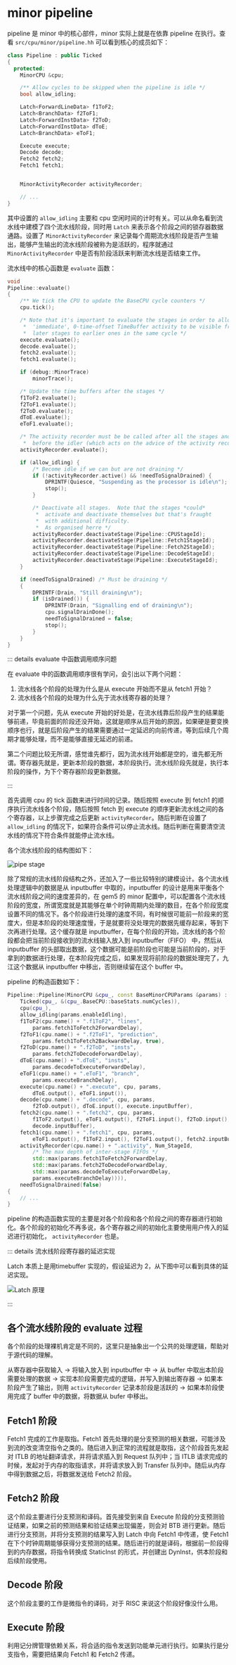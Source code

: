 # minor pipeline

pipeline 是 minor 中的核心部件，minor 实际上就是在依靠 pipeline 在执行。查看 `src/cpu/minor/pipeline.hh` 可以看到核心的成员如下：

```cpp
class Pipeline : public Ticked
{
  protected:
    MinorCPU &cpu;

    /** Allow cycles to be skipped when the pipeline is idle */
    bool allow_idling;

    Latch<ForwardLineData> f1ToF2;
    Latch<BranchData> f2ToF1;
    Latch<ForwardInstData> f2ToD;
    Latch<ForwardInstData> dToE;
    Latch<BranchData> eToF1;

    Execute execute;
    Decode decode;
    Fetch2 fetch2;
    Fetch1 fetch1;


    MinorActivityRecorder activityRecorder;

    // ...
}
```

其中设置的 `allow_idling` 主要和 cpu 空闲时间的计时有关。可以从命名看到流水线中建模了四个流水线阶段，同时用 `Latch` 来表示各个阶段之间的锁存器数据通路。设置了 `MinorActivityRecorder` 来记录每个周期流水线阶段是否产生输出，能够产生输出的流水线阶段被称为是活跃的，程序就通过 `MinorActivityRecorder` 中是否有阶段活跃来判断流水线是否结束工作。

流水线中的核心函数是 `evaluate` 函数：

```cpp
void
Pipeline::evaluate()
{
    /** We tick the CPU to update the BaseCPU cycle counters */
    cpu.tick();

    /* Note that it's important to evaluate the stages in order to allow
     *  'immediate', 0-time-offset TimeBuffer activity to be visible from
     *  later stages to earlier ones in the same cycle */
    execute.evaluate();
    decode.evaluate();
    fetch2.evaluate();
    fetch1.evaluate();

    if (debug::MinorTrace)
        minorTrace();

    /* Update the time buffers after the stages */
    f1ToF2.evaluate();
    f2ToF1.evaluate();
    f2ToD.evaluate();
    dToE.evaluate();
    eToF1.evaluate();

    /* The activity recorder must be be called after all the stages and
     *  before the idler (which acts on the advice of the activity recorder */
    activityRecorder.evaluate();

    if (allow_idling) {
        /* Become idle if we can but are not draining */
        if (!activityRecorder.active() && !needToSignalDrained) {
            DPRINTF(Quiesce, "Suspending as the processor is idle\n");
            stop();
        }

        /* Deactivate all stages.  Note that the stages *could*
         *  activate and deactivate themselves but that's fraught
         *  with additional difficulty.
         *  As organised herre */
        activityRecorder.deactivateStage(Pipeline::CPUStageId);
        activityRecorder.deactivateStage(Pipeline::Fetch1StageId);
        activityRecorder.deactivateStage(Pipeline::Fetch2StageId);
        activityRecorder.deactivateStage(Pipeline::DecodeStageId);
        activityRecorder.deactivateStage(Pipeline::ExecuteStageId);
    }

    if (needToSignalDrained) /* Must be draining */
    {
        DPRINTF(Drain, "Still draining\n");
        if (isDrained()) {
            DPRINTF(Drain, "Signalling end of draining\n");
            cpu.signalDrainDone();
            needToSignalDrained = false;
            stop();
        }
    }
}
```

::: details evaluate 中函数调用顺序问题

在 evaluate 中的函数调用顺序很有学问，会引出以下两个问题：

1. 流水线各个阶段的处理为什么是从 execute 开始而不是从 fetch1 开始？
2. 流水线各个阶段的处理为什么先于流水线寄存器的处理？

对于第一个问题，先从 execute 开始的好处是，在流水线靠后阶段产生的结果能够前递，毕竟前面的阶段还没开始，这就是顺序从后开始的原因，如果硬是要变换顺序也行，就是后阶段产生的结果需要通过一定延迟的向前传递，等到后续几个周期才能够处理，而不是能够直接无延迟的前递。

第二个问题比较无所谓，感觉谁先都行，因为流水线开始都是空的，谁先都无所谓。寄存器先就是，更新本阶段的数据，本阶段执行。流水线阶段先就是，执行本阶段的操作，为下个寄存器阶段更新数据。

:::

首先调用 cpu 的 tick 函数来进行时间的记录。随后按照 execute 到 fetch1 的顺序执行流水线各个阶段，随后按照 fetch 到 execute 的顺序更新流水线之间的各个寄存器，以上步骤完成之后更新 `activityRecorder`。随后判断在设置了 `allow_idling` 的情况下，如果符合条件可以停止流水线。随后判断在需要清空流水线的情况下符合条件就能停止流水线。

各个流水线阶段的结构图如下：

![pipe stage](./images/pipeline/pipe_stage.png)

除了常规的流水线阶段结构之外，还加入了一些比较特别的建模设计。各个流水线处理逻辑中的数据是从 inputbuffer 中取的，inputbuffer 的设计是用来平衡各个流水线阶段之间的速度差异的，在 gem5 的 minor 配置中，可以配置各个流水线阶段的宽度，所谓宽度就是其能够在单个时钟周期内处理的数目，在各个阶段宽度设置不同的情况下。各个阶段进行处理的速度不同，有时候很可能前一阶段来的宽度大，但是本阶段的处理速度慢，于是就要将没处理完的数据先缓存起来，等到下次再进行处理。这个缓存就是 inputbuffer，在每个阶段的开始，流水线的各个阶段都会把当前阶段接收到的流水线输入放入到 inputbuffer（FIFO） 中，然后从 inputbuffer 的头部取出数据，这个数据可能是前阶段也可能是当前阶段的，对于拿到的数据进行处理，在本阶段完成之后，如果发现将前阶段的数据处理完了，九江这个数据从 inputbuffer 中移出，否则继续留在这个 buffer 中。

pipeline 的构造函数如下：

```cpp
Pipeline::Pipeline(MinorCPU &cpu_, const BaseMinorCPUParams &params) :
    Ticked(cpu_, &(cpu_.BaseCPU::baseStats.numCycles)),
    cpu(cpu_),
    allow_idling(params.enableIdling),
    f1ToF2(cpu.name() + ".f1ToF2", "lines",
        params.fetch1ToFetch2ForwardDelay),
    f2ToF1(cpu.name() + ".f2ToF1", "prediction",
        params.fetch1ToFetch2BackwardDelay, true),
    f2ToD(cpu.name() + ".f2ToD", "insts",
        params.fetch2ToDecodeForwardDelay),
    dToE(cpu.name() + ".dToE", "insts",
        params.decodeToExecuteForwardDelay),
    eToF1(cpu.name() + ".eToF1", "branch",
        params.executeBranchDelay),
    execute(cpu.name() + ".execute", cpu, params,
        dToE.output(), eToF1.input()),
    decode(cpu.name() + ".decode", cpu, params,
        f2ToD.output(), dToE.input(), execute.inputBuffer),
    fetch2(cpu.name() + ".fetch2", cpu, params,
        f1ToF2.output(), eToF1.output(), f2ToF1.input(), f2ToD.input(),
        decode.inputBuffer),
    fetch1(cpu.name() + ".fetch1", cpu, params,
        eToF1.output(), f1ToF2.input(), f2ToF1.output(), fetch2.inputBuffer),
    activityRecorder(cpu.name() + ".activity", Num_StageId,
        /* The max depth of inter-stage FIFOs */
        std::max(params.fetch1ToFetch2ForwardDelay,
        std::max(params.fetch2ToDecodeForwardDelay,
        std::max(params.decodeToExecuteForwardDelay,
        params.executeBranchDelay)))),
    needToSignalDrained(false)
{
    // ... 
}
```

pipeline 的构造函数实现的主要是对各个阶段和各个阶段之间的寄存器进行初始化。各个阶段的初始化不再多说，各个寄存器之间的初始化主要使用用户传入的延迟进行初始化， `activityRecorder` 也是。

::: details 流水线阶段寄存器的延迟实现

Latch 本质上是用timebuffer 实现的，假设延迟为 2，从下图中可以看到具体的延迟实现。

![Latch 原理](./images/pipeline/regi_delay.png)

:::

## 各个流水线阶段的 evaluate 过程

各个阶段的处理裸机肯定是不同的，这里只是抽象出一个公共的处理逻辑，帮助对于源代码的理解。

从寄存器中获取输入 -> 将输入放入到 inputbuffer 中 -> 从 buffer 中取出本阶段需要处理的数据 -> 实现本阶段需要完成的逻辑，并写入到输出寄存器 -> 如果本阶段产生了输出，则用 `activityRecorder` 记录本阶段是活跃的 -> 如果本阶段使用完成了 buffer 中的数据，将数据从 bufer 中移出。

## Fetch1 阶段

Fetch1 完成的工作是取指。Fetch1 首先处理的是分支预测的相关数据，可能涉及到流的改变清空指令之类的。随后进入到正常的流程就是取指，这个阶段首先发起对 ITLB 的地址翻译请求，并将请求插入到 Request 队列中；当 ITLB 请求完成的时候，发起对于内存的取指请求，并将请求放入到 Transfer 队列中。随后从内存中得到数据之后，将数据发送给 Fetch2 阶段。

## Fetch2 阶段

这个阶段主要进行分支预测和译码。首先接受到来自 Execute 阶段的分支预测验证结果，如果之前的预测结果和验证结果出现偏差，则会对 BTB 进行更新。随后进行分支预测，并将分支预测的结果写入到 Latch 中向 Fetch1 中传递，使 Fetch1 在下个时钟周期能够获得分支预测的结果。随后进行的就是译码，根据前一阶段得到的内存数据，将指令转换成 StaticInst 的形式，并创建出 DynInst，供本阶段和后续阶段使用。

## Decode 阶段

这个阶段主要的工作是微指令的译码，对于 RISC 来说这个阶段好像没什么用。

## Execute 阶段

利用记分牌管理依赖关系，将合适的指令发送到功能单元进行执行。如果执行是分支指令，需要把结果向 Fetch1 和 Fetch2 传递。